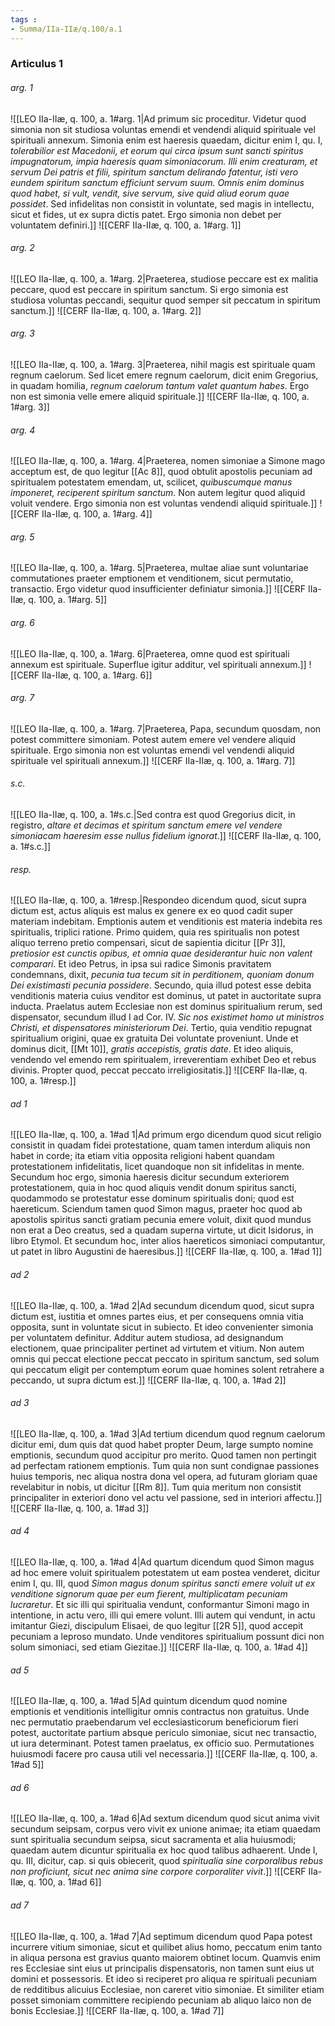 ```yaml
---
tags : 
- Summa/IIa-IIæ/q.100/a.1
---
```


### Articulus 1

###### arg. 1
![[LEO IIa-IIæ, q. 100, a. 1#arg. 1|Ad primum sic proceditur. Videtur quod simonia non sit studiosa voluntas emendi et vendendi aliquid spirituale vel spirituali annexum. Simonia enim est haeresis quaedam, dicitur enim I, qu. I, *tolerabilior est Macedonii, et eorum qui circa ipsum sunt sancti spiritus impugnatorum, impia haeresis quam simoniacorum. Illi enim creaturam, et servum Dei patris et filii, spiritum sanctum delirando fatentur, isti vero eundem spiritum sanctum efficiunt servum suum. Omnis enim dominus quod habet, si vult, vendit, sive servum, sive quid aliud eorum quae possidet*. Sed infidelitas non consistit in voluntate, sed magis in intellectu, sicut et fides, ut ex supra dictis patet. Ergo simonia non debet per voluntatem definiri.]]
![[CERF IIa-IIæ, q. 100, a. 1#arg. 1]]

###### arg. 2
![[LEO IIa-IIæ, q. 100, a. 1#arg. 2|Praeterea, studiose peccare est ex malitia peccare, quod est peccare in spiritum sanctum. Si ergo simonia est studiosa voluntas peccandi, sequitur quod semper sit peccatum in spiritum sanctum.]]
![[CERF IIa-IIæ, q. 100, a. 1#arg. 2]]

###### arg. 3
![[LEO IIa-IIæ, q. 100, a. 1#arg. 3|Praeterea, nihil magis est spirituale quam regnum caelorum. Sed licet emere regnum caelorum, dicit enim Gregorius, in quadam homilia, *regnum caelorum tantum valet quantum habes*. Ergo non est simonia velle emere aliquid spirituale.]]
![[CERF IIa-IIæ, q. 100, a. 1#arg. 3]]

###### arg. 4
![[LEO IIa-IIæ, q. 100, a. 1#arg. 4|Praeterea, nomen simoniae a Simone mago acceptum est, de quo legitur [[Ac 8]], quod obtulit apostolis pecuniam ad spiritualem potestatem emendam, ut, scilicet, *quibuscumque manus imponeret, reciperent spiritum sanctum*. Non autem legitur quod aliquid voluit vendere. Ergo simonia non est voluntas vendendi aliquid spirituale.]]
![[CERF IIa-IIæ, q. 100, a. 1#arg. 4]]

###### arg. 5
![[LEO IIa-IIæ, q. 100, a. 1#arg. 5|Praeterea, multae aliae sunt voluntariae commutationes praeter emptionem et venditionem, sicut permutatio, transactio. Ergo videtur quod insufficienter definiatur simonia.]]
![[CERF IIa-IIæ, q. 100, a. 1#arg. 5]]

###### arg. 6
![[LEO IIa-IIæ, q. 100, a. 1#arg. 6|Praeterea, omne quod est spirituali annexum est spirituale. Superflue igitur additur, vel spirituali annexum.]]
![[CERF IIa-IIæ, q. 100, a. 1#arg. 6]]

###### arg. 7
![[LEO IIa-IIæ, q. 100, a. 1#arg. 7|Praeterea, Papa, secundum quosdam, non potest committere simoniam. Potest autem emere vel vendere aliquid spirituale. Ergo simonia non est voluntas emendi vel vendendi aliquid spirituale vel spirituali annexum.]]
![[CERF IIa-IIæ, q. 100, a. 1#arg. 7]]

###### s.c.
![[LEO IIa-IIæ, q. 100, a. 1#s.c.|Sed contra est quod Gregorius dicit, in registro, *altare et decimas et spiritum sanctum emere vel vendere simoniacam haeresim esse nullus fidelium ignorat*.]]
![[CERF IIa-IIæ, q. 100, a. 1#s.c.]]

###### resp.
![[LEO IIa-IIæ, q. 100, a. 1#resp.|Respondeo dicendum quod, sicut supra dictum est, actus aliquis est malus ex genere ex eo quod cadit super materiam indebitam. Emptionis autem et venditionis est materia indebita res spiritualis, triplici ratione. Primo quidem, quia res spiritualis non potest aliquo terreno pretio compensari, sicut de sapientia dicitur [[Pr 3]], *pretiosior est cunctis opibus, et omnia quae desiderantur huic non valent comparari*. Et ideo Petrus, in ipsa sui radice Simonis pravitatem condemnans, dixit, *pecunia tua tecum sit in perditionem, quoniam donum Dei existimasti pecunia possidere*. Secundo, quia illud potest esse debita venditionis materia cuius venditor est dominus, ut patet in auctoritate supra inducta. Praelatus autem Ecclesiae non est dominus spiritualium rerum, sed dispensator, secundum illud I ad Cor. IV. *Sic nos existimet homo ut ministros Christi, et dispensatores ministeriorum Dei*. Tertio, quia venditio repugnat spiritualium origini, quae ex gratuita Dei voluntate proveniunt. Unde et dominus dicit, [[Mt 10]], *gratis accepistis, gratis date*. Et ideo aliquis, vendendo vel emendo rem spiritualem, irreverentiam exhibet Deo et rebus divinis. Propter quod, peccat peccato irreligiositatis.]]
![[CERF IIa-IIæ, q. 100, a. 1#resp.]]

###### ad 1
![[LEO IIa-IIæ, q. 100, a. 1#ad 1|Ad primum ergo dicendum quod sicut religio consistit in quadam fidei protestatione, quam tamen interdum aliquis non habet in corde; ita etiam vitia opposita religioni habent quandam protestationem infidelitatis, licet quandoque non sit infidelitas in mente. Secundum hoc ergo, simonia haeresis dicitur secundum exteriorem protestationem, quia in hoc quod aliquis vendit donum spiritus sancti, quodammodo se protestatur esse dominum spiritualis doni; quod est haereticum. Sciendum tamen quod Simon magus, praeter hoc quod ab apostolis spiritus sancti gratiam pecunia emere voluit, dixit quod mundus non erat a Deo creatus, sed a quadam superna virtute, ut dicit Isidorus, in libro Etymol. Et secundum hoc, inter alios haereticos simoniaci computantur, ut patet in libro Augustini de haeresibus.]]
![[CERF IIa-IIæ, q. 100, a. 1#ad 1]]

###### ad 2
![[LEO IIa-IIæ, q. 100, a. 1#ad 2|Ad secundum dicendum quod, sicut supra dictum est, iustitia et omnes partes eius, et per consequens omnia vitia opposita, sunt in voluntate sicut in subiecto. Et ideo convenienter simonia per voluntatem definitur. Additur autem studiosa, ad designandum electionem, quae principaliter pertinet ad virtutem et vitium. Non autem omnis qui peccat electione peccat peccato in spiritum sanctum, sed solum qui peccatum eligit per contemptum eorum quae homines solent retrahere a peccando, ut supra dictum est.]]
![[CERF IIa-IIæ, q. 100, a. 1#ad 2]]

###### ad 3
![[LEO IIa-IIæ, q. 100, a. 1#ad 3|Ad tertium dicendum quod regnum caelorum dicitur emi, dum quis dat quod habet propter Deum, large sumpto nomine emptionis, secundum quod accipitur pro merito. Quod tamen non pertingit ad perfectam rationem emptionis. Tum quia non sunt condignae passiones huius temporis, nec aliqua nostra dona vel opera, ad futuram gloriam quae revelabitur in nobis, ut dicitur [[Rm 8]]. Tum quia meritum non consistit principaliter in exteriori dono vel actu vel passione, sed in interiori affectu.]]
![[CERF IIa-IIæ, q. 100, a. 1#ad 3]]

###### ad 4
![[LEO IIa-IIæ, q. 100, a. 1#ad 4|Ad quartum dicendum quod Simon magus ad hoc emere voluit spiritualem potestatem ut eam postea venderet, dicitur enim I, qu. III, quod *Simon magus donum spiritus sancti emere voluit ut ex venditione signorum quae per eum fierent, multiplicatam pecuniam lucraretur*. Et sic illi qui spiritualia vendunt, conformantur Simoni mago in intentione, in actu vero, illi qui emere volunt. Illi autem qui vendunt, in actu imitantur Giezi, discipulum Elisaei, de quo legitur [[2R 5]], quod accepit pecuniam a leproso mundato. Unde venditores spiritualium possunt dici non solum simoniaci, sed etiam Giezitae.]]
![[CERF IIa-IIæ, q. 100, a. 1#ad 4]]

###### ad 5
![[LEO IIa-IIæ, q. 100, a. 1#ad 5|Ad quintum dicendum quod nomine emptionis et venditionis intelligitur omnis contractus non gratuitus. Unde nec permutatio praebendarum vel ecclesiasticorum beneficiorum fieri potest, auctoritate partium absque periculo simoniae, sicut nec transactio, ut iura determinant. Potest tamen praelatus, ex officio suo. Permutationes huiusmodi facere pro causa utili vel necessaria.]]
![[CERF IIa-IIæ, q. 100, a. 1#ad 5]]

###### ad 6
![[LEO IIa-IIæ, q. 100, a. 1#ad 6|Ad sextum dicendum quod sicut anima vivit secundum seipsam, corpus vero vivit ex unione animae; ita etiam quaedam sunt spiritualia secundum seipsa, sicut sacramenta et alia huiusmodi; quaedam autem dicuntur spiritualia ex hoc quod talibus adhaerent. Unde I, qu. III, dicitur, cap. si quis obiecerit, quod *spiritualia sine corporalibus rebus non proficiunt, sicut nec anima sine corpore corporaliter vivit*.]]
![[CERF IIa-IIæ, q. 100, a. 1#ad 6]]

###### ad 7
![[LEO IIa-IIæ, q. 100, a. 1#ad 7|Ad septimum dicendum quod Papa potest incurrere vitium simoniae, sicut et quilibet alius homo, peccatum enim tanto in aliqua persona est gravius quanto maiorem obtinet locum. Quamvis enim res Ecclesiae sint eius ut principalis dispensatoris, non tamen sunt eius ut domini et possessoris. Et ideo si reciperet pro aliqua re spirituali pecuniam de redditibus alicuius Ecclesiae, non careret vitio simoniae. Et similiter etiam posset simoniam committere recipiendo pecuniam ab aliquo laico non de bonis Ecclesiae.]]
![[CERF IIa-IIæ, q. 100, a. 1#ad 7]]

